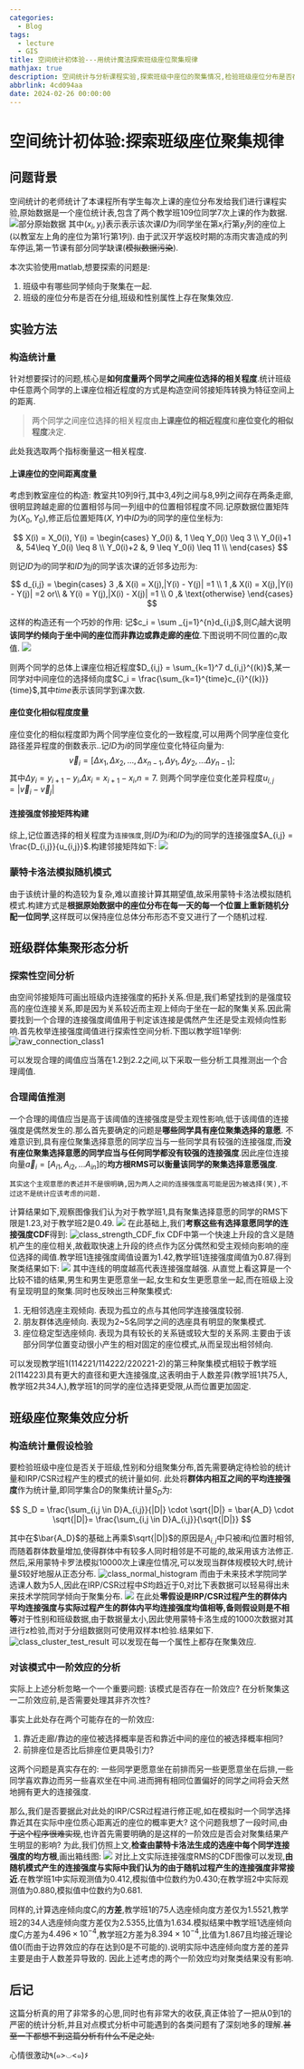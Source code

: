 ```yaml
---
categories:
  - Blog
tags:
  - lecture
  - GIS
title: 空间统计初体验---用统计魔法探索班级座位聚集规律
mathjax: true
description: 空间统计与分析课程实验,探索班级中座位的聚集情况,检验班级座位分布是否在分组,班级和性别上呈现聚集效应.
abbrlink: 4cd094aa
date: 2024-02-26 00:00:00
---
```

# 空间统计初体验:探索班级座位聚集规律
## 问题背景
空间统计的老师统计了本课程所有学生每次上课的座位分布发给我们进行课程实验,原始数据是一个座位统计表,包含了两个教学班109位同学7次上课的作为数据.
![部分原始数据](https://cdn.jsdelivr.net/gh/HereIsZephyrus/zephyrus.img/images/blog/class_location_info_7_part.png)
其中$(x_i,y_i)$表示表示该次课$ID$为$i$同学坐在第$x_i$行第$y_i$列的座位上(以教室左上角的座位为第$1$行第$1$列).
由于武汉开学返校时期的冻雨灾害造成的列车停运,第一节课有部分同学缺课(~~模拟数据污染~~).

本次实验使用matlab,想要探索的问题是: 
1. 班级中有哪些同学倾向于聚集在一起.
2. 班级的座位分布是否在分组,班级和性别属性上存在聚集效应.

## 实验方法
### 构造统计量
针对想要探讨的问题,核心是**如何度量两个同学之间座位选择的相关程度**.统计班级中任意两个同学的上课座位相近程度的方式是构造空间邻接矩阵转换为特征空间上的距离.

> 两个同学之间座位选择的相关程度由**上课座位的相近程度**和**座位变化的相似程度**决定.

此处我选取两个指标衡量这一相关程度.

#### 上课座位的空间距离度量
考虑到教室座位的构造: 教室共10列9行,其中3,4列之间与8,9列之间存在两条走廊,很明显跨越走廊的位置相邻与同一列组中的位置相邻程度不同.记原数据位置矩阵为$(X_0,Y_0)$,修正后位置矩阵$(X,Y)$中$ID$为$i$的同学的座位坐标为: 

$$
X(i) = X_0(i),
Y(i) = 
\begin{cases}
    Y_0(i) &, 1 \leq Y_0(i) \leq 3 \\
    Y_0(i)+1 &, 54\leq Y_0(i) \leq 8 \\
    Y_0(i)+2 &, 9 \leq Y_0(i) \leq 11 \\
\end{cases}
$$

则记$ID$为$i$的同学和$ID$为$j$的同学该次课的近邻多边形为: 

$$
d_{i,j} = 
\begin{cases}
3 ,& X(i) = X(j),|Y(i) - Y(j)| =1 \\
1 ,& X(i) = X(j),|Y(i) - Y(j)| =2 or\\
   & Y(i) = Y(j),|X(i) - X(j)| =1 \\
0 ,& \text{otherwise}
\end{cases}
$$

这样的构造还有一个巧妙的作用: 记$c_i = \sum _{j=1}^{n}d_{i,j}$,则$C_i$越大说明**该同学约倾向于坐中间的座位而非靠边或靠走廊的座位**.下图说明不同位置的$c_i$取值.
![](https://cdn.jsdelivr.net/gh/HereIsZephyrus/zephyrus.img/images/blog/location_cvalue.png)

则两个同学的总体上课座位相近程度$D_{i,j} = \sum_{k=1}^7 d_{i,j}^{(k)}$,某一同学对中间座位的选择倾向度$C_i = \frac{\sum_{k=1}^{time}c_{i}^{(k)}}{time}$,其中$time$表示该同学到课次数.

#### 座位变化相似程度度量
座位变化的相似程度即为两个同学座位变化的一致程度,可以用两个同学座位变化路径差异程度的倒数表示..记$ID$为$i$的同学座位变化特征向量为: 
$$
\vec{v}_i = [\Delta x_1,\Delta x_2,\dots,\Delta x_{n-1},\Delta y_1,\Delta y_2,\dots \Delta y_{n-1}];
$$
其中$\Delta y_i = y_{i+1} - y_{i}$,$\Delta x_i = x_{i+1} - x_{i}$,$n=7$.
则两个同学座位变化差异程度$u_{i,j} = |\vec{v}_i - \vec{v}_j|$

#### 连接强度邻接矩阵构建
综上,记位置选择的相关程度为`连接强度`,则$ID$为$i$和$ID$为$j$的同学的连接强度$A_{i,j} = \frac{D_{i,j}}{u_{i,j}}$.构建邻接矩阵如下: 
![](https://cdn.jsdelivr.net/gh/HereIsZephyrus/zephyrus.img/images/blog/adj_class1.png)

### 蒙特卡洛法模拟随机模式
由于该统计量的构造较为复杂,难以直接计算其期望值,故采用蒙特卡洛法模拟随机模式.构建方式是**根据原始数据中的座位分布在每一天的每一个位置上重新随机分配一位同学**,这样既可以保持座位总体分布形态不变又进行了一个随机过程.

## 班级群体集聚形态分析

### 探索性空间分析
由空间邻接矩阵可画出班级内连接强度的拓扑关系.但是,我们希望找到的是强度较高的座位连接关系,即是因为关系较近而主观上倾向于坐在一起的聚集关系.因此需要找到一个合理的连接强度阈值用于判定该连接是偶然产生还是受主观倾向性影响.首先枚举连接强度阈值进行探索性空间分析.下图以教学班1举例: 
![raw_connection_class1](https://cdn.jsdelivr.net/gh/HereIsZephyrus/zephyrus.img/images/blog/raw_connection_class1.png)

可以发现合理的阈值应当落在1.2到2.2之间,以下采取一些分析工具推测出一个合理阈值.

### 合理阈值推测
一个合理的阈值应当是高于该阈值的连接强度是受主观性影响,低于该阈值的连接强度是偶然发生的.那么首先要确定的问题是**哪些同学具有座位聚集选择的意愿**.
不难意识到,具有座位聚集选择意愿的同学应当与一些同学具有较强的连接强度,而**没有座位聚集选择意愿的同学应当与任何同学都没有较强的连接强度**.因此座位连接向量$\vec{a}_i = [A_{i1},A_{i2},\dots A_{in}]$的**均方根RMS可以衡量该同学的聚集选择意愿强度**.
```
其实这个主观意愿的表述并不是很明确,因为两人之间的连接强度高可能是因为被选择(笑),不过这不是统计应该考虑的问题.
```
计算结果如下,观察图像我们认为对于教学班1,具有聚集选择意愿的同学的RMS下限是1.23,对于教学班2是0.49.
![](https://cdn.jsdelivr.net/gh/HereIsZephyrus/zephyrus.img/images/blog/class_RMS_CDF.png)
在此基础上,我们**考察这些有选择意愿同学的连接强度CDF**得到: 
![class_strength_CDF_fix](https://cdn.jsdelivr.net/gh/HereIsZephyrus/zephyrus.img/images/blog/class_strength_CDF_fix.png)
CDF中第一个快速上升段的含义是随机产生的座位相关,故截取快速上升段的终点作为区分偶然和受主观倾向影响的座位选择的阈值.教学班1连接强度阈值设置为1.42,教学班1连接强度阈值为0.87.得到聚类结果如下: 
![](https://cdn.jsdelivr.net/gh/HereIsZephyrus/zephyrus.img/images/blog/class_fitness_graph.png)
其中连线的明度越高代表连接强度越强.
从直觉上看这算是一个比较不错的结果,男生和男生更愿意坐一起,女生和女生更愿意坐一起,而在班级上没有呈现明显的聚集.同时也反映出三种聚集模式: 
1. 无相邻选座主观倾向. 表现为孤立的点与其他同学连接强度较弱.
2. 朋友群体选座倾向. 表现为2~5名同学之间的选座具有明显的聚集模式.
3. 座位稳定型选座倾向. 表现为具有较长的关系链或较大型的关系网.主要由于该部分同学位置变动很小产生的相对固定的座位模式,从而呈现出相邻倾向.

可以发现教学班1(114221/114222/220221-2)的第三种聚集模式相较于教学班2(114223)具有更大的直径和更大连接强度,这表明由于人数差异(教学班1共75人,教学班2共34人),教学班1的同学的座位选择更受限,从而位置更加固定.

## 班级座位聚集效应分析
### 构造统计量假设检验
要检验班级中座位是否关于班级,性别和分组聚集分布,首先需要确定待检验的统计量和IRP/CSR过程产生的模式的统计量如何.
此处将**群体内相互之间的平均连接强度**作为统计量,即同学集合$D$的聚集统计量$S_D$为:  

$$
S_D = \frac{\sum_{i,j \in D}A_{i,j}}{|D|} \cdot \sqrt{|D|} = \bar{A_D} \cdot \sqrt{|D|}= \frac{\sum_{i,j \in D}A_{i,j}}{\sqrt{|D|}}
$$

其中在$\bar{A_D}$的基础上再乘$\sqrt{|D|}$的原因是$A_{i,j}$中只被$i$和$j$位置时相邻,而随着群体数量增加,使得群体中有较多人同时相邻是不可能的,故采用该方法修正.
然后,采用蒙特卡罗法模拟10000次上课座位情况,可以发现当群体规模较大时,统计量$S$较好地服从正态分布.
![class_normal_histogram](https://cdn.jsdelivr.net/gh/HereIsZephyrus/zephyrus.img/images/blog/class_normal_histogram.png)
而由于未来技术学院同学选课人数为5人,因此在IRP/CSR过程中$S$均趋近于0,对比下表数据可以轻易得出未来技术学院同学倾向于聚集分布.
![](https://cdn.jsdelivr.net/gh/HereIsZephyrus/zephyrus.img/images/blog/class_test_data_table.png)
在此处**零假设是IRP/CSR过程产生的群体内平均连接强度与实际过程产生的群体内平均连接强度均值相等,备则假设则是不相等**对于性别和班级数据,由于数据量太小,因此使用蒙特卡洛生成的1000次数据对其进行z检验,而对于分组数据则可使用双样本t检验.结果如下.
![class_cluster_test_result](https://cdn.jsdelivr.net/gh/HereIsZephyrus/zephyrus.img/images/blog/class_cluster_test_result.png)
可以发现在每一个属性上都存在聚集效应.

### 对该模式中一阶效应的分析
实际上上述分析忽略一个一个重要问题: 该模式是否存在一阶效应? 在分析聚集这一二阶效应前,是否需要处理其非齐次性?

事实上此处存在两个可能存在的一阶效应:
1. 靠近走廊/靠边的座位被选择概率是否和靠近中间的座位的被选择概率相同?
2. 前排座位是否比后排座位更具吸引力?

这两个问题是真实存在的: 一些同学更愿意坐在前排而另一些更愿意坐在后排,一些同学喜欢靠边而另一些喜欢坐在中间.进而拥有相同位置偏好的同学之间将会天然地拥有更大的连接强度.

那么,我们是否要据此对此处的IRP/CSR过程进行修正呢,如在模拟时一个同学选择靠近其在实际中座位质心距离近的座位的概率更大? 这个问题我想了一段时间,~~由于这个程序很难实现~~,也许首先需要明确的是这样的一阶效应是否会对聚集结果产生明显的影响?
为此,我们仿照上文,**检查由蒙特卡洛法生成的选座中每个同学连接强度的均方根**,画出箱线图: 
![](https://cdn.jsdelivr.net/gh/HereIsZephyrus/zephyrus.img/images/blog/random_strength_boxplot.png)
对比上文实际连接强度RMS的CDF图像可以发现,**由随机模式产生的连接强度与实际中我们认为的由于随机过程产生的连接强度非常接近**.在教学班1中实际观测值为0.412,模拟值中位数约为0.430;在教学班2中实际观测值为0.880,模拟值中位数约为0.681.

同样的,计算选座倾向度$C_i$的**方差**,教学班1的75人选座倾向度方差仅为1.5521,教学班2的34人选座倾向度方差仅为2.5355,比值为1.634.模拟结果中教学班1选座倾向度$C_i$方差为$4.496 \times 10^{-4}$,教学班2方差为$8.394 \times 10^{-4}$,比值为1.867且均接近理论值0(而由于边界效应的存在达到0是不可能的).说明实际中选座倾向度方差的差异主要是由于人数差异导致的.
因此上述考虑的两个一阶效应均对聚类结果没有影响.

## 后记
这篇分析真的用了非常多的心思,同时也有非常大的收获,真正体验了一把从0到1的严密的统计分析,并且对点模式分析中可能遇到的各类问题有了深刻地多的理解.~~甚至一下都想不到这篇分析有什么不足之处.~~

心情很激动٩(๑>◡<๑)۶